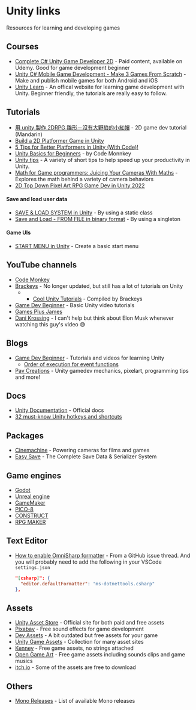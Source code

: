 # Unity links

Resources for learning and developing games

## Courses

- [Complete C# Unity Game Developer 2D](https://www.udemy.com/course/unitycourse/) - Paid content, available on Udemy. Good for game development beginner
- [Unity C# Mobile Game Development - Make 3 Games From Scratch](https://www.udemy.com/course/unity-mobile/) - Make and publish mobile games for both Android and iOS
- [Unity Learn](https://learn.unity.com/) - An offical website for learning game development with Unity. Beginner friendly, the tutorials are really easy to follow.

## **Tutorials**

- [用 unity 製作 2DRPG 雛形－沒有大野狼的小紅帽](https://ithelp.ithome.com.tw/users/20141001/ironman/4489) - 2D game dev tutorial (Mandarin)
- [Build a 2D Platformer Game in Unity](https://www.youtube.com/playlist?list=PLrnPJCHvNZuCVTz6lvhR81nnaf1a-b67U)
- [5 Tips for Better Platformers in Unity (With Code)!](youtube.com/watch?v=8QPmhDYn6rk)
- [Unity Basics for Beginners](https://www.youtube.com/watch?v=8pC3SE5PIzY&list=PLzDRvYVwl53vxdAPq8OznBAdjf0eeiipT&index=3&t=215s) - by Code Monnkey
- [Unity tips](https://www.youtube.com/playlist?list=PLX2vGYjWbI0T-NxtmrkoqFpa4Ck2UeYab) - A variety of short tips to help speed up your productivity in Unity.
- [Math for Game programmers: Juicing Your Cameras With Maths](https://www.youtube.com/watch?v=tu-Qe66AvtY) - Explores the math behind a variety of camera behaviors
- [2D Top Down Pixel Art RPG Game Dev in Unity 2022](https://www.youtube.com/watch?v=7iYWpzL9GkM&ab_channel=Chris%27Tutorials)

#### Save and load user data

- [SAVE & LOAD SYSTEM in Unity](https://www.youtube.com/watch?v=XOjd_qU2Ido&t=321s&ab_channel=Brackeys) - By using a static class
- [Save and Load - FROM FILE in binary format](https://www.youtube.com/watch?v=Q2nEsa209ew&t=589s&ab_channel=Epitome) - By using a singleton

#### Game UIs

- [START MENU in Unity](zc8ac_qUXQY) - Create a basic start menu

## YouTube channels

- [Code Monkey](https://www.youtube.com/c/CodeMonkeyUnity)
- [Brackeys](https://www.youtube.com/c/Brackeys/featured) - No longer updated, but still has a lot of tutorials on Unity
  - - [Cool Unity Tutorials](https://www.youtube.com/playlist?list=PLPV2KyIb3jR4GH32npxmkXE-AHnlamcdG) - Compiled by Brackeys
- [Game Dev Beginner](https://www.youtube.com/c/GameDevBeginner/featured) - Basic Unity video tutorials
- [Games Plus James](https://www.youtube.com/c/gamesplusjames)
- [Dani Krossing](https://www.youtube.com/@Dani_Krossing) - I can't help but think about Elon Musk whenever watching this guy's video 😅

## Blogs

- [Game Dev Beginner](https://gamedevbeginner.com/) - Tutorials and videos for learning Unity
  - [Order of execution for event functions](https://docs.unity3d.com/Manual/ExecutionOrder.html)
- [Pav Creations](https://pavcreations.com/) - Unity gamedev mechanics, pixelart, programming tips and more!

## Docs

- [Unity Documentation](https://docs.unity3d.com/Manual/index.html) - Official docs
- [32 must-know Unity hotkeys and shortcuts](https://www.evercast.us/blog/unity-hotkeys-shortcuts)

## Packages

- [Cinemachine](https://unity.com/unity/features/editor/art-and-design/cinemachine) - Powering cameras for films and games
- [
  Easy Save](https://assetstore.unity.com/packages/tools/utilities/easy-save-the-complete-save-data-serializer-system-768?aid=1101lPGj&utm_campaign=unity_affiliate&utm_medium=affiliate&utm_source=partnerize-linkmaker#description) - The Complete Save Data & Serializer System

## Game engines

- [Godot](https://godotengine.org/)
- [Unreal engine](https://www.unrealengine.com/en-US)
- [GameMaker](https://gamemaker.io/en/gamemaker)
- [PICO-8](https://www.lexaloffle.com/pico-8.php)
- [CONSTRUCT](https://www.construct.net/en)
- [RPG MAKER](https://www.rpgmakerweb.com/)

## Text Editor

- [How to enable OmniSharp formatter](https://github.com/dotnet/format/issues/648#issuecomment-614905524) - From a GitHub issue thread. And you will probably need to add the following in your VSCode `settings.json`
  ```json
  "[csharp]": {
    "editor.defaultFormatter": "ms-dotnettools.csharp"
  },
  ```

## Assets

- [Unity Asset Store](https://assetstore.unity.com/) - Official site for both paid and free assets
- [Pixabay](https://pixabay.com/sound-effects/) - Free sound effects for game development
- [Dev Assets](https://devassets.com/) - A bit outdated but free assets for your game
- [Unity Game Assets](https://github.com/HotpotDesign/Unity-Game-Assets) - Collection for many asset sites
- [Kenney](https://www.kenney.nl/) - Free game assets, no strings attached
- [Open Game Art](https://opengameart.org/) - Free game assets including sounds clips and game musics
- [itch.io](https://itch.io/game-assets) - Some of the assets are free to download

## Others

- [Mono Releases](https://www.mono-project.com/docs/about-mono/releases/) - List of available Mono releases
